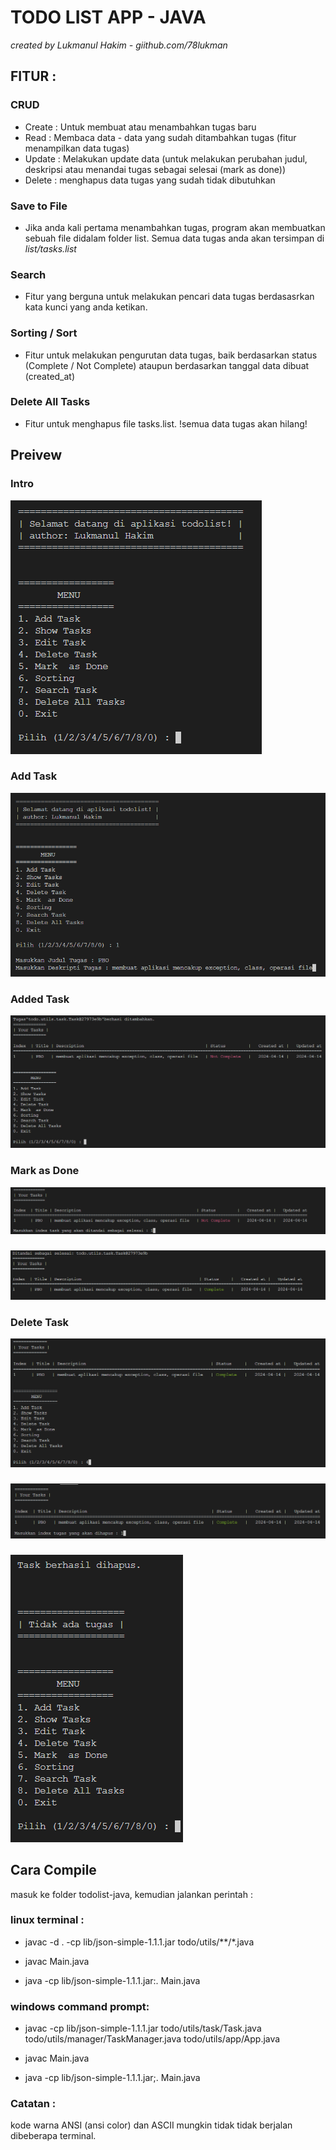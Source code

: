 # TODO LIST APP - JAVA
*created by Lukmanul Hakim - giithub.com/78lukman*
## FITUR :
### CRUD 
- Create : Untuk membuat atau menambahkan tugas baru
- Read : Membaca data - data yang sudah ditambahkan tugas (fitur menampilkan data tugas)
- Update : Melakukan update data (untuk melakukan perubahan judul, deskripsi atau menandai tugas sebagai selesai (mark as done))
- Delete : menghapus data tugas yang sudah tidak dibutuhkan

### Save to File
- Jika anda kali pertama menambahkan tugas, program akan membuatkan sebuah file didalam folder list. Semua data tugas anda akan tersimpan di *list/tasks.list*

### Search
- Fitur yang berguna untuk melakukan pencari data tugas berdasasrkan kata kunci yang anda ketikan.

### Sorting / Sort
- Fitur untuk melakukan pengurutan data tugas, baik berdasarkan status (Complete / Not Complete) ataupun berdasarkan tanggal data dibuat (created_at)

### Delete All Tasks
- Fitur untuk menghapus file tasks.list. !semua data tugas akan hilang!

## Preivew
### Intro
![alt text](img/image-1.png)

### Add Task
![alt text](img/image-2.png)

### Added Task
![alt text](img/image-3.png)

### Mark as Done
![alt text](img/image-4.png)
### 
### 
![alt text](img/image-5.png)

### Delete Task
![alt text](img/image-6.png)
### 
### 
![alt text](img/image-7.png)
### 
### 
![alt text](img/image-8.png)


## Cara Compile
masuk ke folder todolist-java, kemudian jalankan perintah : 
### linux terminal :
- javac -d . -cp lib/json-simple-1.1.1.jar todo/utils/**/*.java

- javac Main.java

- java -cp lib/json-simple-1.1.1.jar:. Main.java


### windows command prompt:
- javac -cp lib/json-simple-1.1.1.jar todo/utils/task/Task.java todo/utils/manager/TaskManager.java todo/utils/app/App.java

- javac Main.java

- java -cp lib/json-simple-1.1.1.jar;. Main.java

### Catatan : 
kode warna ANSI (ansi color) dan ASCII mungkin tidak tidak berjalan dibeberapa terminal.